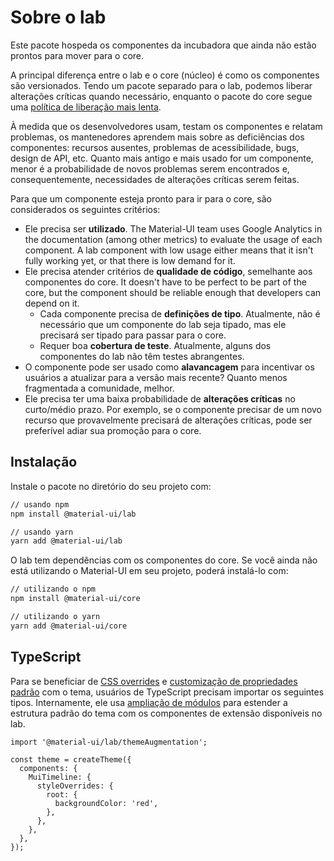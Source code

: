 # Sobre o lab

<p class="description">Este pacote hospeda os componentes da incubadora que ainda não estão prontos para mover para o core.</p>

A principal diferença entre o lab e o core (núcleo) é como os componentes são versionados. Tendo um pacote separado para o lab, podemos liberar alterações críticas quando necessário, enquanto o pacote do core segue uma [política de liberação mais lenta](https://material-ui.com/versions/#release-frequency).

À medida que os desenvolvedores usam, testam os componentes e relatam problemas, os mantenedores aprendem mais sobre as deficiências dos componentes: recursos ausentes, problemas de acessibilidade, bugs, design de API, etc. Quanto mais antigo e mais usado for um componente, menor é a probabilidade de novos problemas serem encontrados e, consequentemente, necessidades de alterações críticas serem feitas.

Para que um componente esteja pronto para ir para o core, são considerados os seguintes critérios:

- Ele precisa ser **utilizado**. The Material-UI team uses Google Analytics in the documentation (among other metrics) to evaluate the usage of each component. A lab component with low usage either means that it isn't fully working yet, or that there is low demand for it.
- Ele precisa atender critérios de **qualidade de código**, semelhante aos componentes do core. It doesn't have to be perfect to be part of the core, but the component should be reliable enough that developers can depend on it.
  - Cada componente precisa de **definições de tipo**. Atualmente, não é necessário que um componente do lab seja tipado, mas ele precisará ser tipado para passar para o core.
  - Requer boa **cobertura de teste**. Atualmente, alguns dos componentes do lab não têm testes abrangentes.
- O componente pode ser usado como **alavancagem** para incentivar os usuários a atualizar para a versão mais recente? Quanto menos fragmentada a comunidade, melhor.
- Ele precisa ter uma baixa probabilidade de **alterações críticas** no curto/médio prazo. Por exemplo, se o componente precisar de um novo recurso que provavelmente precisará de alterações críticas, pode ser preferível adiar sua promoção para o core.

## Instalação

Instale o pacote no diretório do seu projeto com:

```sh
// usando npm
npm install @material-ui/lab

// usando yarn
yarn add @material-ui/lab
```

O lab tem dependências com os componentes do core. Se você ainda não está utilizando o Material-UI em seu projeto, poderá instalá-lo com:

```sh
// utilizando o npm
npm install @material-ui/core

// utilizando o yarn
yarn add @material-ui/core
```

## TypeScript

Para se beneficiar de [CSS overrides](/customization/theme-components/#global-style-overrides) e [customização de propriedades padrão](/customization/theme-components/#default-props) com o tema, usuários de TypeScript precisam importar os seguintes tipos. Internamente, ele usa [ampliação de módulos](/guides/typescript/#customization-of-theme) para estender a estrutura padrão do tema com os componentes de extensão disponíveis no lab.

```tsx
import '@material-ui/lab/themeAugmentation';

const theme = createTheme({
  components: {
    MuiTimeline: {
      styleOverrides: {
        root: {
          backgroundColor: 'red',
        },
      },
    },
  },
});
```
